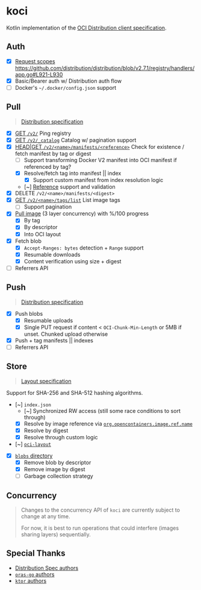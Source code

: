 # koci

Kotlin implementation of the [OCI Distribution client specification](https://github.com/opencontainers/distribution-spec/blob/master/spec.md).

## Auth

- [x] [Request scopes](https://distribution.github.io/distribution/spec/auth/scope/) https://github.com/distribution/distribution/blob/v2.7.1/registry/handlers/app.go#L921-L930
- [x] Basic/Bearer auth w/ Distribution auth flow
- [ ] Docker's `~/.docker/config.json` support

## Pull

> [Distribution specification](https://github.com/opencontainers/distribution-spec)

- [x] [GET `/v2/`](https://distribution.github.io/distribution/spec/api/#api-version-check) Ping registry
- [x] [GET `/v2/_catalog`](https://distribution.github.io/distribution/spec/api/#listing-repositories) Catalog w/ pagination support
- [x] [HEAD|GET `/v2/<name>/manifests/<reference>`](https://distribution.github.io/distribution/spec/api/#existing-manifests) Check for existence / fetch manifest by tag or digest
  - [ ] Support transforming Docker V2 manifest into OCI manifest if referenced by tag?
  - [x] Resolve/fetch tag into manifest || index
    - [x] Support custom manifest from index resolution logic
  - [~] [Reference](https://pkg.go.dev/github.com/distribution/reference) support and validation
- [x] DELETE `/v2/<name>/manifests/<digest>`
- [x] [GET `/v2/<name>/tags/list`](https://distribution.github.io/distribution/spec/api/#listing-image-tags) List image tags
  - [ ] Support pagination
- [x] [Pull image]((https://distribution.github.io/distribution/spec/api/#pulling-an-image)) (3 layer concurrency) with %/100 progress
  - [x] By tag
  - [x] By descriptor
  - [x] Into OCI layout
- [x] Fetch blob
  - [x] `Accept-Ranges: bytes` detection + `Range` support
  - [x] Resumable downloads
  - [x] Content verification using size + digest
- [ ] Referrers API

## Push

> [Distribution specification](https://github.com/opencontainers/distribution-spec)

- [x] Push blobs
  - [x] Resumable uploads
  - [x] Single PUT request if content < `OCI-Chunk-Min-Length` or 5MB if unset. Chunked upload otherwise
- [x] Push + tag manifests || indexes
- [ ] Referrers API

## Store

> [Layout specification](https://github.com/opencontainers/image-spec/blob/main/image-layout.md)

Support for SHA-256 and SHA-512 hashing algorithms.

- [~] `index.json`
  - [~] Synchronized RW access (still some race conditions to sort through)
  - [x] Resolve by image reference via [`org.opencontainers.image.ref.name`](https://github.com/opencontainers/image-spec/blob/main/annotations.md#pre-defined-annotation-keys)
  - [x] Resolve by digest
  - [x] Resolve through custom logic
- [~] [`oci-layout`](https://github.com/opencontainers/image-spec/blob/main/image-layout.md#oci-layout-file)
- [x] [`blobs` directory](https://github.com/opencontainers/image-spec/blob/main/image-layout.md#blobs)
  - [x] Remove blob by descriptor
  - [x] Remove image by digest
  - [ ] Garbage collection strategy

## Concurrency

> Changes to the concurrency API of `koci` are currently subject to change at any time.
>
> For now, it is best to run operations that could interfere (images sharing layers) sequentially.

## Special Thanks

- [Distribution Spec authors](https://github.com/opencontainers/distribution-spec)
- [`oras-go` authors](https://github.com/oras-project/oras-go)
- [`ktor` authors](https://github.com/ktorio/ktor)

